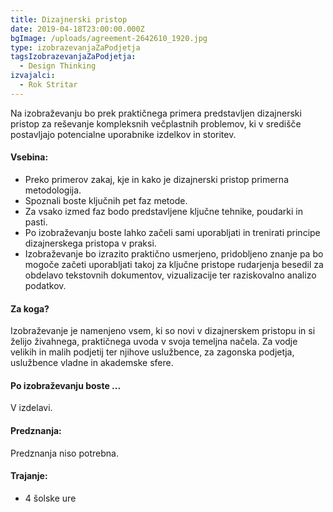 ```yaml
---
title: Dizajnerski pristop
date: 2019-04-18T23:00:00.000Z
bgImage: /uploads/agreement-2642610_1920.jpg
type: izobrazevanjaZaPodjetja
tagsIzobrazevanjaZaPodjetja:
  - Design Thinking
izvajalci:
  - Rok Stritar
---
```

Na izobraževanju bo prek praktičnega primera predstavljen dizajnerski pristop za reševanje kompleksnih večplastnih problemov, ki v središče postavljajo potencialne uporabnike izdelkov in storitev. 

#### Vsebina:

* Preko primerov zakaj, kje in kako je dizajnerski pristop primerna metodologija.
* Spoznali boste ključnih pet faz metode.
* Za vsako izmed faz bodo predstavljene ključne tehnike, poudarki in pasti.
* Po izobraževanju boste lahko začeli sami uporabljati in trenirati principe dizajnerskega pristopa v praksi.
* Izobraževanje bo izrazito praktično usmerjeno, pridobljeno znanje pa bo mogoče začeti uporabljati takoj za ključne pristope rudarjenja besedil za obdelavo tekstovnih dokumentov, vizualizacije ter raziskovalno analizo podatkov.

#### Za koga?

Izobraževanje je namenjeno vsem, ki so novi v dizajnerskem pristopu in si želijo živahnega, praktičnega uvoda v svoja temeljna načela. Za vodje velikih in malih podjetij ter njihove uslužbence, za zagonska podjetja, uslužbence vladne in akademske sfere.

#### Po izobraževanju boste ...

V izdelavi.

#### Predznanja:

Predznanja niso potrebna.

#### Trajanje:

* 4 šolske ure
